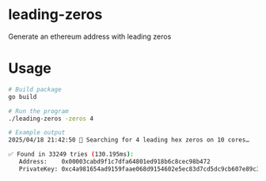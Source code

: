 # leading-zeros

Generate an ethereum address with leading zeros

# Usage

```bash
# Build package
go build

# Run the program
./leading-zeros -zeros 4

# Example output
2025/04/18 21:42:50 🔎 Searching for 4 leading hex zeros on 10 cores…

✅ Found in 33249 tries (130.195ms):
   Address:    0x00003cabd9f1c7dfa64801ed918b6c8cec98b472
   PrivateKey: 0xc4a981654ad9159faae068d9154602e5ec83d7cd5dc9cb607e89c358cada1a8f
```
